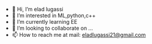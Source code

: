 - 👋 Hi, I’m elad lugassi
- 👀 I’m interested in ML,python,c++
- 🌱 I’m currently learning EE
- 💞️ I’m looking to collaborate on ...
- 📫 How to reach me at mail: eladlugassi21@gmail.com

<!---
eladlug/eladlug is a ✨ special ✨ repository because its `README.md` (this file) appears on your GitHub profile.
You can click the Preview link to take a look at your changes.
--->
